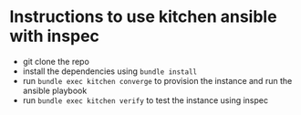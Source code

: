 # Instructions to use kitchen ansible with inspec

* git clone the repo
* install the dependencies using `bundle install`
* run `bundle exec kitchen converge` to provision the instance and run the ansible playbook
* run `bundle exec kitchen verify` to test the instance using inspec
